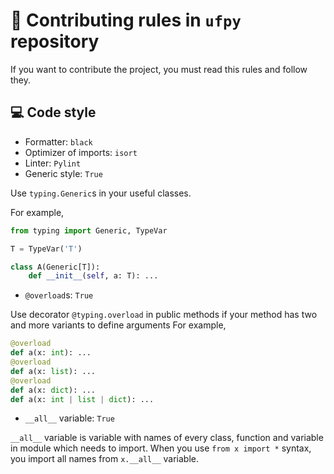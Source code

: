 # 📖 Contributing rules in `ufpy` repository

If you want to contribute the project, you must read this rules and follow they.

## 💻 Code style

- Formatter: `black`
- Optimizer of imports: `isort`
- Linter: `Pylint`
- Generic style: `True`

Use `typing.Generic`s in your useful classes.

For example,
```python
from typing import Generic, TypeVar

T = TypeVar('T')

class A(Generic[T]): 
    def __init__(self, a: T): ...
```

- `@overload`s: `True`

Use decorator `@typing.overload` in public methods if your method
has two and more variants to define arguments
For example,
```python
@overload
def a(x: int): ...
@overload
def a(x: list): ...
@overload
def a(x: dict): ...
def a(x: int | list | dict): ...
```

- `__all__` variable: `True`

`__all__` variable is variable with names of every class,
function and variable in module which needs to import.
When you use `from x import *` syntax, you import all names from `x.__all__` variable.
